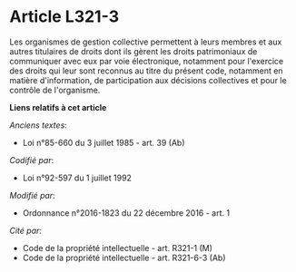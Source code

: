 # Article L321-3

Les organismes de gestion collective permettent à leurs membres et aux autres titulaires de droits dont ils gèrent les droits
patrimoniaux de communiquer avec eux par voie électronique, notamment pour l'exercice des droits qui leur sont reconnus au
titre du présent code, notamment en matière d'information, de participation aux décisions collectives et pour le contrôle de
l'organisme.

**Liens relatifs à cet article**

_Anciens textes_:

  - Loi n°85-660 du 3 juillet 1985 - art. 39 (Ab)

_Codifié par_:

  - Loi n°92-597 du 1 juillet 1992

_Modifié par_:

  - Ordonnance n°2016-1823 du 22 décembre 2016 - art. 1

_Cité par_:

  - Code de la propriété intellectuelle - art. R321-1 (M)
  - Code de la propriété intellectuelle - art. R321-6-3 (Ab)
